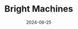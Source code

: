 ---  
layout: startup_page  
title: "Bright Machines"  
id: "brightmachines.com"  
permalink: "/brightmachinesbrightmachines.com06252024/"  
website: "https://www.brightmachines.com/"  
funding_round: "Series C"  
funding_amount: "$126M"  
investors: "BlackRock, NVIDIA, Microsoft, Eclipse, Jabil, Shinhan Securities, J.P. Morgan"  
about: "Bright Machines provides a full-stack automation solution for manufacturing, specializing in building AI hardware infrastructure. Their software-defined manufacturing processes leverage computer vision, machine learning, and robotics to optimize the entire lifecycle, from design and assembly to disassembly and recycling, addressing the industry's need for efficient and flexible automation."  
markets: "AI, Manufacturing, Robotics, Software, Computer, Information Technology, Machine Learning"  
hq: "San Francisco, California, United States"  
founded_year: "2018"  
linkedin: "https://www.linkedin.com/company/bright-machines"  
twitter: "https://twitter.com/bright_machines"  
instagram: ""  
facebook: "https://www.facebook.com/brightmachines"  
crunchbase: "https://www.crunchbase.com/organization/bright-machines"  
pitchbook: "https://pitchbook.com/profiles/company/229164-40"  

date_display: "25-Jun-2024"  
date: "2024-06-25"

# SEO Optimization  
meta_title: "Bright Machines - Series C Funding ($126M)"  
meta_description: "Bright Machines, Bright Machines provides a full-stack automation solution for manufacturing, specializing in building AI hardware infrastructure. Their software-defin..."  
meta_keywords: "Bright Machines, AI, Manufacturing, Robotics, Software, Computer, Information Technology, Machine Learning, Series C funding"  
canonical_url: "https://startup.projectstartups.com/brightmachinesbrightmachines.com06252024/"  
---